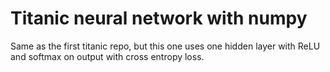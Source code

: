 # Titanic neural network with numpy

Same as the first titanic repo, but this one uses one hidden layer with ReLU and softmax on output with cross entropy loss.
